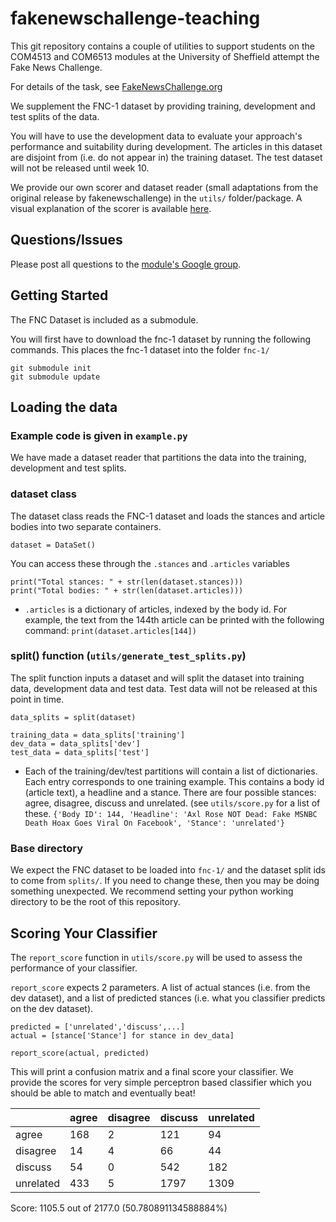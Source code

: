 # fakenewschallenge-teaching

This git repository contains a couple of utilities to support students on the COM4513 and COM6513 modules at the University
of Sheffield attempt the Fake News Challenge.

For details of the task, see [FakeNewsChallenge.org](http://fakenewschallenge.org)

We supplement the FNC-1 dataset by providing training, development and test splits of the data.

You will have to use the development data to evaluate your approach's performance and suitability during development. The articles in this dataset are disjoint from (i.e. do not appear in) the training dataset. The test dataset will not be released until week 10.

We provide our own scorer and dataset reader (small adaptations from the original release by fakenewschallenge) in the ``utils/`` folder/package. A visual explanation of the scorer is available [here](https://docs.google.com/a/sheffield.ac.uk/spreadsheets/d/1ADOwjhlE-KCPyGvy2me7njO6IwM8RQDc4j1_iMOTFMc/edit?usp=sharing).

## Questions/Issues
Please post all questions to the [module's Google group](https://groups.google.com/a/sheffield.ac.uk/forum/#!forum/com4513-6513-2017-group).


## Getting Started
The FNC Dataset is included as a submodule.

You will first have to download the fnc-1 dataset by running the following commands. This places the fnc-1 dataset into the folder `fnc-1/`

    git submodule init
    git submodule update


## Loading the data
### Example code is given in ``example.py``

We have made a dataset reader that partitions the data into the training, development and test splits.

### dataset class
The dataset class reads the FNC-1 dataset and loads the stances and article bodies into two separate containers.

    dataset = DataSet()

You can access these through the ``.stances`` and ``.articles`` variables

    print("Total stances: " + str(len(dataset.stances)))
    print("Total bodies: " + str(len(dataset.articles)))

* ``.articles`` is a dictionary of articles, indexed by the body id. For example, the text from the 144th article can be printed with the following command:
   ``print(dataset.articles[144])``

### split() function (``utils/generate_test_splits.py``)
The split function inputs a dataset and will split the dataset into training data, development data and test data. Test data will not be released at this point in time.

    data_splits = split(dataset)

    training_data = data_splits['training']
    dev_data = data_splits['dev']
    test_data = data_splits['test']

* Each of the training/dev/test partitions will contain a list of dictionaries. Each entry corresponds to one training example. This contains a body id (article text), a headline and a stance. There are four possible stances: agree, disagree, discuss and unrelated. (see ``utils/score.py`` for a list of these.
    ``{'Body ID': 144,
'Headline': 'Axl Rose NOT Dead: Fake MSNBC Death Hoax Goes Viral On Facebook', 'Stance': 'unrelated'}``

### Base directory
We expect the FNC dataset to be loaded into ``fnc-1/`` and the dataset split ids to come from ``splits/``. If you need to change these, then you may be doing something unexpected. We recommend setting your python working directory to be the root of this repository.

## Scoring Your Classifier

The ``report_score`` function in ``utils/score.py`` will be used to assess the performance of your classifier.

``report_score`` expects 2 parameters. A list of actual stances (i.e. from the dev dataset), and a list of predicted stances (i.e. what you classifier predicts on the dev dataset).

    predicted = ['unrelated','discuss',...]
    actual = [stance['Stance'] for stance in dev_data]

    report_score(actual, predicted)

This will print a confusion matrix and a final score your classifier. We provide the scores for very simple perceptron based classifier which you should be able to match and eventually beat!

|           	| agree 	| disagree 	| discuss 	| unrelated 	|
|-----------	|-------	|----------	|---------	|-----------	|
| agree     	| 168   	| 2        	| 121     	| 94        	|
| disagree  	| 14    	| 4        	| 66      	| 44        	|
| discuss   	| 54    	| 0        	| 542     	| 182       	|
| unrelated 	| 433   	| 5        	| 1797    	| 1309      	|

Score: 1105.5 out of 2177.0     (50.780891134588884%)
